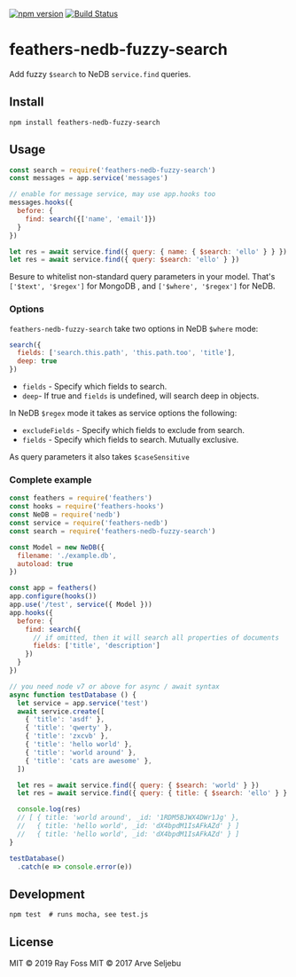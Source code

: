 [![npm version](https://badge.fury.io/js/feathers-nedb-fuzzy-search.svg)](https://badge.fury.io/js/feathers-nedb-fuzzy-search) [![Build Status](https://travis-ci.org/arve0/feathers-nedb-fuzzy-search.svg?branch=master)](https://travis-ci.org/arve0/feathers-nedb-fuzzy-search)

# feathers-nedb-fuzzy-search
Add fuzzy `$search` to NeDB `service.find` queries.

## Install
```
npm install feathers-nedb-fuzzy-search
```

## Usage
```js
const search = require('feathers-nedb-fuzzy-search')
const messages = app.service('messages')

// enable for message service, may use app.hooks too
messages.hooks({
  before: {
    find: search({['name', 'email']})
  }
})

let res = await service.find({ query: { name: { $search: 'ello' } } })
let res = await service.find({ query: $search: 'ello' } })
```
Besure to whitelist non-standard query parameters in your model.
That's `['$text', '$regex']` for MongoDB , and `['$where', '$regex']` for NeDB. 

### Options
`feathers-nedb-fuzzy-search` take two options in NeDB `$where` mode:

```js
search({
  fields: ['search.this.path', 'this.path.too', 'title'],
  deep: true
})
```

- `fields` - Specify which fields to search.
- `deep`- If true and `fields` is undefined, will search deep in objects.

In NeDB `$regex` mode it takes as service options the following:

- `excludeFields` - Specify which fields to exclude from search.
- `fields` - Specify which fields to search. Mutually exclusive. 

As query parameters it also takes `$caseSensitive`

### Complete example
```js
const feathers = require('feathers')
const hooks = require('feathers-hooks')
const NeDB = require('nedb')
const service = require('feathers-nedb')
const search = require('feathers-nedb-fuzzy-search')

const Model = new NeDB({
  filename: './example.db',
  autoload: true
})

const app = feathers()
app.configure(hooks())
app.use('/test', service({ Model }))
app.hooks({
  before: {
    find: search({
      // if omitted, then it will search all properties of documents
      fields: ['title', 'description']
    })
  }
})

// you need node v7 or above for async / await syntax
async function testDatabase () {
  let service = app.service('test')
  await service.create([
    { 'title': 'asdf' },
    { 'title': 'qwerty' },
    { 'title': 'zxcvb' },
    { 'title': 'hello world' },
    { 'title': 'world around' },
    { 'title': 'cats are awesome' },
  ])

  let res = await service.find({ query: { $search: 'world' } })
  let res = await service.find({ query: { title: { $search: 'ello' } } })

  console.log(res)
  // [ { title: 'world around', _id: '1RDM5BJWX4DWr1Jg' },
  //   { title: 'hello world', _id: 'dX4bpdM1IsAFkAZd' } ]
  //   { title: 'hello world', _id: 'dX4bpdM1IsAFkAZd' } ]
}

testDatabase()
  .catch(e => console.error(e))
```

## Development
```
npm test  # runs mocha, see test.js
```

## License
MIT © 2019 Ray Foss
MIT © 2017 Arve Seljebu
